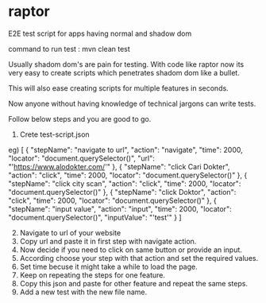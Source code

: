 # raptor
E2E test script for apps having normal and shadow dom

command to run test : mvn clean test

Usually shadom dom's are pain for testing. With code like raptor now its very easy to create scripts which penetrates shadom dom like a bullet.

This will also ease creating scripts for multiple features in seconds.

Now anyone without having knowledge of technical jargons can write tests.

Follow below steps and you are good to go.

1) Crete test-script.json

eg) [
      {
        "stepName": "navigate to url",
        "action": "navigate",
        "time": 2000,
        "locator": "document.querySelector()",
        "url": "'https://www.alodokter.com/'"
      },
      {
        "stepName": "click Cari Dokter",
        "action": "click",
        "time": 2000,
        "locator": "document.querySelector()"
      },
      {
        "stepName": "click city scan",
        "action": "click",
        "time": 2000,
        "locator": "document.querySelector()"
      },
      {
        "stepName": "click Doktor",
        "action": "click",
        "time": 2000,
        "locator": "document.querySelector()"
      },
      {
        "stepName": "input value",
        "action": "input",
        "time": 2000,
        "locator": "document.querySelector()",
        "inputValue": "'test'"
      }
    ]
    
2) Navigate to url of your website
3) Copy url and paste it in first step with navigate action.
4) Now decide if you need to click on same button or provide an input.
5) According choose your step with that action and set the required values.
6) Set time becuse it might take a while to load the page.
7) Keep on repeating the steps for one feature.
8) Copy this json and paste for other feature and repeat the same steps.
9) Add a new test with the new file name.


